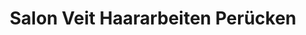---
title: "Salon Veit Haararbeiten Perücken"
url: /uebigau-wahrenbrueck/salon-veit-haararbeiten-peruecken/
shop: Friseur
---
